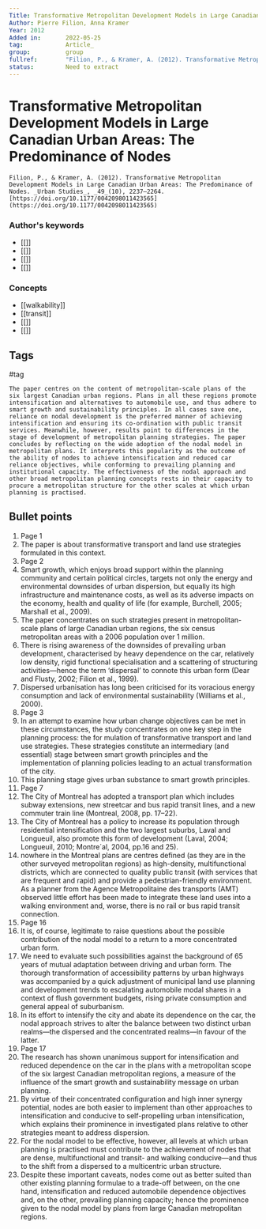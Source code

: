 ```yaml
---
Title: Transformative Metropolitan Development Models in Large Canadian Urban Areas; The Predominance of Nodes
Author: Pierre Filion, Anna Kramer
Year: 2012
Added in:		2022-05-25
tag:			Article_
group:			group
fullref: 		"Filion, P., & Kramer, A. (2012). Transformative Metropolitan Development Models in Large Canadian Urban Areas: The Predominance of Nodes. _Urban Studies_, _49_(10), 2237–2264. [https://doi.org/10.1177/0042098011423565](https://doi.org/10.1177/0042098011423565)"
status:			Need to extract
---
```


# Transformative Metropolitan Development Models in Large Canadian Urban Areas: The Predominance of Nodes 
```ad-quote
Filion, P., & Kramer, A. (2012). Transformative Metropolitan Development Models in Large Canadian Urban Areas: The Predominance of Nodes. _Urban Studies_, _49_(10), 2237–2264. [https://doi.org/10.1177/0042098011423565](https://doi.org/10.1177/0042098011423565)
```
### Author's keywords
- [[]]
- [[]]
- [[]]
- [[]]
### Concepts
- [[walkability]]
- [[transit]]
- [[]]
- [[]]
## Tags
#tag

```ad-abstract
The paper centres on the content of metropolitan-scale plans of the six largest Canadian urban regions. Plans in all these regions promote intensification and alternatives to automobile use, and thus adhere to smart growth and sustainability principles. In all cases save one, reliance on nodal development is the preferred manner of achieving intensification and ensuring its co-ordination with public transit services. Meanwhile, however, results point to differences in the stage of development of metropolitan planning strategies. The paper concludes by reflecting on the wide adoption of the nodal model in metropolitan plans. It interprets this popularity as the outcome of the ability of nodes to achieve intensification and reduced car reliance objectives, while conforming to prevailing planning and institutional capacity. The effectiveness of the nodal approach and other broad metropolitan planning concepts rests in their capacity to procure a metropolitan structure for the other scales at which urban planning is practised.
```

## Bullet points
1. Page 1
2. The paper is about transformative transport and land use strategies formulated in this context.
3. Page 2
4. Smart growth, which enjoys broad support within the planning community and certain political circles, targets not only the energy and environmental downsides of urban dispersion, but equally its high infrastructure and maintenance costs, as well as its adverse impacts on the economy, health and quality of life (for example, Burchell, 2005; Marshall et al., 2009).
5. The paper concentrates on such strategies present in metropolitan-scale plans of large Canadian urban regions, the six census metropolitan areas with a 2006 population over 1 million.
6. There is rising awareness of the downsides of prevailing urban development, characterised by heavy dependence on the car, relatively low density, rigid functional specialisation and a scattering of structuring activities—hence the term ‘dispersal’ to connote this urban form (Dear and Flusty, 2002; Filion et al., 1999).
7. Dispersed urbanisation has long been criticised for its voracious energy consumption and lack of environmental sustainability (Williams et al., 2000).
8. Page 3
9. In an attempt to examine how urban change objectives can be met in these circumstances, the study concentrates on one key step in the planning process: the for mulation of transformative transport and land use strategies. These strategies constitute an intermediary (and essential) stage between smart growth principles and the implementation of planning policies leading to an actual transformation of the city.
10. This planning stage gives urban substance to smart growth principles.
11. Page 7
12. The City of Montreal has adopted a transport plan which includes subway extensions, new streetcar and bus rapid transit lines, and a new commuter train line (Montreal, 2008, pp. 17–22).
13. The City of Montreal has a policy to increase its population through residential intensification and the two largest suburbs, Laval and Longueuil, also promote this form of development (Laval, 2004; Longueuil, 2010; Montre´al, 2004, pp.16 and 25).
14. nowhere in the Montreal plans are centres defined (as they are in the other surveyed metropolitan regions) as high-density, multifunctional districts, which are connected to quality public transit (with services that are frequent and rapid) and provide a pedestrian-friendly environment. As a planner from the Agence Metropolitaine des transports (AMT) observed little effort has been made to integrate these land uses into a walking environment and, worse, there is no rail or bus rapid transit connection.
15. Page 16
16. It is, of course, legitimate to raise questions about the possible contribution of the nodal model to a return to a more concentrated urban form.
17. We need to evaluate such possibilities against the background of 65 years of mutual adaptation between driving and urban form. The thorough transformation of accessibility patterns by urban highways was accompanied by a quick adjustment of municipal land use planning and development trends to escalating automobile modal shares in a context of flush government budgets, rising private consumption and general appeal of suburbanism.
18. In its effort to intensify the city and abate its dependence on the car, the nodal approach strives to alter the balance between two distinct urban realms—the dispersed and the concentrated realms—in favour of the latter.
19. Page 17
20. The research has shown unanimous support for intensification and reduced dependence on the car in the plans with a metropolitan scope of the six largest Canadian metropolitan regions, a measure of the influence of the smart growth and sustainability message on urban planning.
21. By virtue of their concentrated configuration and high inner synergy potential, nodes are both easier to implement than other approaches to intensification and conducive to self-propelling urban intensification, which explains their prominence in investigated plans relative to other strategies meant to address dispersion.
22. For the nodal model to be effective, however, all levels at which urban planning is practised must contribute to the achievement of nodes that are dense, multifunctional and transit- and walking conducive—and thus to the shift from a dispersed to a multicentric urban structure.
23. Despite these important caveats, nodes come out as better suited than other existing planning formulae to a trade-off between, on the one hand, intensification and reduced automobile dependence objectives and, on the other, prevailing planning capacity; hence the prominence given to the nodal model by plans from large Canadian metropolitan regions.
